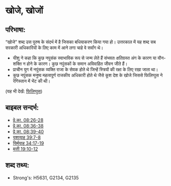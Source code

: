 # खोजे, खोजों #

## परिभाषा: ##

“खोजे” शब्द उस पुरुष के संदर्भ में है जिसका बधियाकरण किया गया हो। उत्तरकाल में यह शब्द सब सरकारी अधिकारियों के लिए काम में आने लगा चाहे वे सर्वांग थे।

* यीशु ने कहा कि कुछ नपुसंक स्वाभाविक रूप से जन्म लेते हैं संभवतः क्षतिग्रस्त अंग के कारण या यौन-शक्ति न होने के कारण। कुछ नपुंसकों के समान अविवाहित जीवन जीते हैं।
* प्राचीन युग में नपुंसक व्यक्ति राजा के सेवक होते थे जिन्हें स्त्रियों की रक्षा के लिए रखा जाता था।
* कुछ नपुंसक मनुष्य महत्वपूर्ण राजकीय अधिकारी होते थे जैसे कूश देश के खोजे जिससे फिलिप्पुस ने रेगिस्तान में भेंट की थी।

(यह भी देखें: [फिलिप्पुस](../names/philip.md))

## बाइबल सन्दर्भ: ##

* [प्रे.का. 08:26-28](rc://hi/tn/help/act/08/26)
* [प्रे.का. 08:36-38](rc://hi/tn/help/act/08/36)
* [प्रे.का. 08:39-40](rc://hi/tn/help/act/08/39)
* [यशायाह 39:7-8](rc://hi/tn/help/isa/39/07)
* [यिर्मयाह 34:17-19](rc://hi/tn/help/jer/34/17)
* [मत्ती 19:10-12](rc://hi/tn/help/mat/19/10)


## शब्द तथ्य: ##

* Strong's: H5631, G2134, G2135

